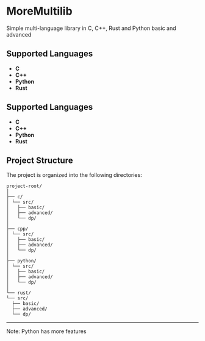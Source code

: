 # MoreMultilib
Simple multi-language library in C, C++, Rust and Python basic and advanced


## Supported Languages

- **C**
- **C++**
- **Python**
- **Rust**


## Supported Languages

- **C**
- **C++**
- **Python**
- **Rust**

## Project Structure

The project is organized into the following directories:

```
project-root/
│
├── c/
│ └── src/
│   ├── basic/
│   ├── advanced/
│   └── dp/
│
├── cpp/
│ └── src/
│   ├── basic/
│   ├── advanced/
│   └── dp/
│
├── python/
│ └── src/
│   ├── basic/
│   ├── advanced/
│   └── dp/
│
└── rust/
└── src/
  ├── basic/
  ├── advanced/
  └── dp/

```

--- 

Note: Python has more features
